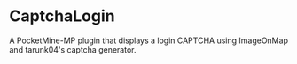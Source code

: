 # CaptchaLogin
A PocketMine-MP plugin that displays a login CAPTCHA using ImageOnMap and tarunk04's captcha generator.
